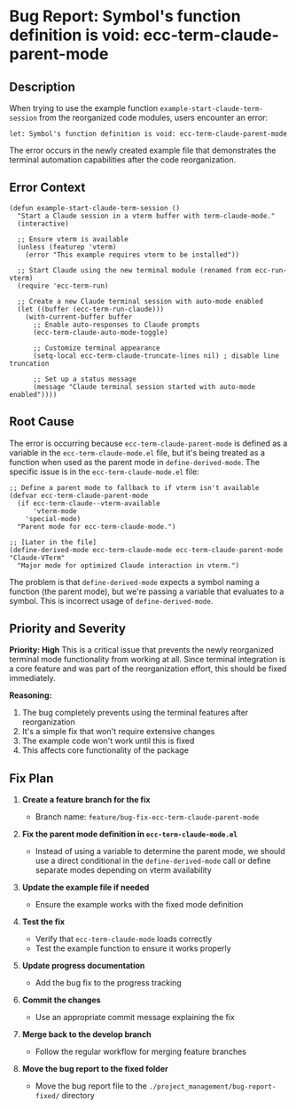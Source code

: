 # Bug Report: Symbol's function definition is void: ecc-term-claude-parent-mode

## Description
When trying to use the example function `example-start-claude-term-session` from the reorganized code modules, users encounter an error:

```elisp
let: Symbol's function definition is void: ecc-term-claude-parent-mode
```

The error occurs in the newly created example file that demonstrates the terminal automation capabilities after the code reorganization.

## Error Context
```elisp
(defun example-start-claude-term-session ()
  "Start a Claude session in a vterm buffer with term-claude-mode."
  (interactive)
  
  ;; Ensure vterm is available
  (unless (featurep 'vterm)
    (error "This example requires vterm to be installed"))
  
  ;; Start Claude using the new terminal module (renamed from ecc-run-vterm)
  (require 'ecc-term-run)
  
  ;; Create a new Claude terminal session with auto-mode enabled
  (let ((buffer (ecc-term-run-claude)))
    (with-current-buffer buffer
      ;; Enable auto-responses to Claude prompts
      (ecc-term-claude-auto-mode-toggle)
      
      ;; Customize terminal appearance
      (setq-local ecc-term-claude-truncate-lines nil) ; disable line truncation
      
      ;; Set up a status message
      (message "Claude terminal session started with auto-mode enabled"))))
```

## Root Cause
The error is occurring because `ecc-term-claude-parent-mode` is defined as a variable in the `ecc-term-claude-mode.el` file, but it's being treated as a function when used as the parent mode in `define-derived-mode`. The specific issue is in the `ecc-term-claude-mode.el` file:

```elisp
;; Define a parent mode to fallback to if vterm isn't available
(defvar ecc-term-claude-parent-mode
  (if ecc-term-claude--vterm-available
      'vterm-mode
    'special-mode)
  "Parent mode for ecc-term-claude-mode.")

;; [Later in the file]
(define-derived-mode ecc-term-claude-mode ecc-term-claude-parent-mode "Claude-VTerm"
  "Major mode for optimized Claude interaction in vterm.")
```

The problem is that `define-derived-mode` expects a symbol naming a function (the parent mode), but we're passing a variable that evaluates to a symbol. This is incorrect usage of `define-derived-mode`.

## Priority and Severity
**Priority: High**
This is a critical issue that prevents the newly reorganized terminal mode functionality from working at all. Since terminal integration is a core feature and was part of the reorganization effort, this should be fixed immediately.

**Reasoning:**
1. The bug completely prevents using the terminal features after reorganization
2. It's a simple fix that won't require extensive changes
3. The example code won't work until this is fixed
4. This affects core functionality of the package

## Fix Plan

1. **Create a feature branch for the fix**
   - Branch name: `feature/bug-fix-ecc-term-claude-parent-mode`

2. **Fix the parent mode definition in `ecc-term-claude-mode.el`**
   - Instead of using a variable to determine the parent mode, we should use a direct conditional in the `define-derived-mode` call or define separate modes depending on vterm availability

3. **Update the example file if needed**
   - Ensure the example works with the fixed mode definition

4. **Test the fix**
   - Verify that `ecc-term-claude-mode` loads correctly
   - Test the example function to ensure it works properly

5. **Update progress documentation**
   - Add the bug fix to the progress tracking

6. **Commit the changes**
   - Use an appropriate commit message explaining the fix

7. **Merge back to the develop branch**
   - Follow the regular workflow for merging feature branches

8. **Move the bug report to the fixed folder**
   - Move the bug report file to the `./project_management/bug-report-fixed/` directory